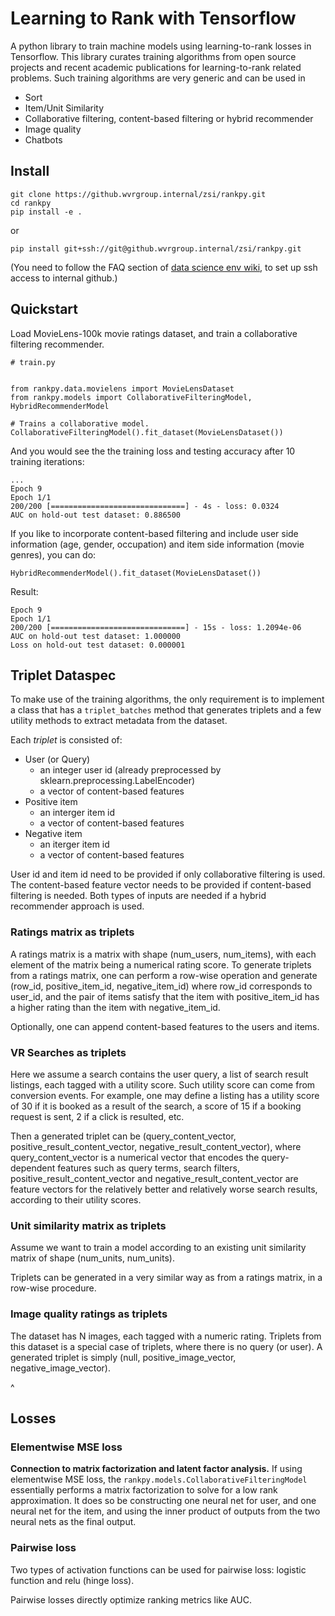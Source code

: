 # Learning to Rank with Tensorflow

A python library to train machine models using learning-to-rank losses in Tensorflow. 
This library curates training algorithms from open source projects and recent academic publications for learning-to-rank related problems. Such training algorithms are very generic and can be used in

- Sort
- Item/Unit Similarity
- Collaborative filtering, content-based filtering or hybrid recommender
- Image quality
- Chatbots



## Install


```
git clone https://github.wvrgroup.internal/zsi/rankpy.git
cd rankpy
pip install -e .
```

or

```
pip install git+ssh://git@github.wvrgroup.internal/zsi/rankpy.git
```
(You need to follow the FAQ section of [data science env wiki](https://wiki.homeawaycorp.com/display/Hostingopps/DataScience+Analysis+Environment), to set up ssh access to internal github.)


## Quickstart

Load MovieLens-100k movie ratings dataset, and train a collaborative filtering recommender.

```
# train.py


from rankpy.data.movielens import MovieLensDataset
from rankpy.models import CollaborativeFilteringModel, HybridRecommenderModel

# Trains a collaborative model.
CollaborativeFilteringModel().fit_dataset(MovieLensDataset())
```

And you would see the the training loss and testing accuracy after 10 training iterations:

```
...
Epoch 9
Epoch 1/1
200/200 [==============================] - 4s - loss: 0.0324
AUC on hold-out test dataset: 0.886500
```


If you like to incorporate content-based filtering and include user side information (age, gender, occupation) and item side information (movie genres), you can do:

```
HybridRecommenderModel().fit_dataset(MovieLensDataset())
```

Result:

```
Epoch 9
Epoch 1/1
200/200 [==============================] - 15s - loss: 1.2094e-06
AUC on hold-out test dataset: 1.000000
Loss on hold-out test dataset: 0.000001
```

## Triplet Dataspec

To make use of the training algorithms, the only requirement is to implement a class that has a `triplet_batches` method that generates triplets and a few utility methods to extract metadata from the dataset.

Each *triplet* is consisted of:

- User (or Query)
	- an integer user id (already preprocessed by sklearn.preprocessing.LabelEncoder)
	- a vector of content-based features
- Positive item
	- an interger item id
	- a vector of content-based features
- Negative item
	- an iterger item id
	- a vector of content-based features

User id and item id need to be provided if only collaborative filtering is used. The content-based feature vector needs to be provided if content-based filtering is needed. Both types of inputs are needed if a hybrid recommender approach is used.

### Ratings matrix as triplets

A ratings matrix is a matrix with shape (num_users, num_items), with each element of the matrix being a numerical rating score. To generate triplets from a ratings matrix, one can perform a row-wise operation and generate (row_id, positive_item_id, negative_item_id) where row_id corresponds to user_id, and the pair of items satisfy that the item with positive_item_id has a higher rating than the item with negative_item_id.

Optionally, one can append content-based features to the users and items.

### VR Searches as triplets

Here we assume a search contains the user query, a list of search result listings, each tagged with a utility score. Such utility score can come from conversion events. For example, one may define a listing has a utility score of 30 if it is booked as a result of the search, a score of 15 if a booking request is sent, 2 if a click is resulted, etc.

Then a generated triplet can be (query_content_vector, positive_result_content_vector, negative_result_content_vector), where query_content_vector is a numerical vector that encodes the query-dependent features such as query terms, search filters, positive_result_content_vector and negative_result_content_vector are feature vectors for the relatively better and relatively worse search results, according to their utility scores.

### Unit similarity matrix as triplets

Assume we want to train a model according to an existing unit similarity matrix of shape (num_units, num_units).

Triplets can be generated in a very similar way as from a ratings matrix, in a row-wise procedure.

### Image quality ratings as triplets

The dataset has N images, each tagged with a numeric rating. Triplets from this dataset is a special case of triplets, where there is no query (or user). A generated triplet is simply (null, positive_image_vector, negative_image_vector).

^
## Losses

### Elementwise MSE loss

**Connection to matrix factorization and latent factor analysis.** If using elementwise MSE loss, the `rankpy.models.CollaborativeFilteringModel` essentially performs a matrix factorization to solve for a low rank approximation. It does so be constructing one neural net for user, and one neural net for the item, and using the inner product of outputs from the two neural nets as the final output.

### Pairwise loss

Two types of activation functions can be used for pairwise loss: logistic function and relu (hinge loss).

Pairwise losses directly optimize ranking metrics like AUC.

